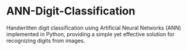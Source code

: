 # ANN-Digit-Classification
Handwritten digit classification using Artificial Neural Networks (ANN) implemented in Python, providing a simple yet effective solution for recognizing digits from images.

